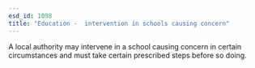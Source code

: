```yaml
---
esd_id: 1098
title: "Education -  intervention in schools causing concern"
---
```


A local authority may intervene in a school causing concern in certain circumstances and must take certain prescribed steps before so doing. 

